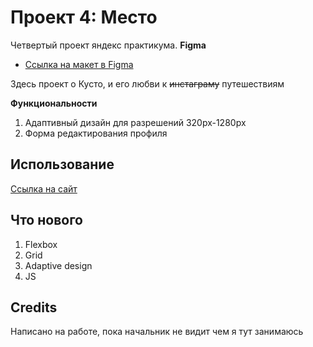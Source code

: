 # Проект 4: Место

Четвертый проект яндекс практикума.
**Figma**

* [Ссылка на макет в Figma](https://www.figma.com/file/StZjf8HnoeLdiXS7dYrLAh/JavaScript.-Sprint-4)


Здесь проект о Кусто, и его любви к ~~инстаграму~~ путешествиям


**Функциональности**

1. Адаптивный дизайн для разрешений 320px-1280px
2. Форма редактирования профиля


## Использование
[Ссылка на сайт](https://skati.github.io/russian-travel/)

## Что нового

1. Flexbox
2. Grid
3. Adaptive design
4. JS


## Credits

Написано на работе, пока начальник не видит чем я тут занимаюсь
